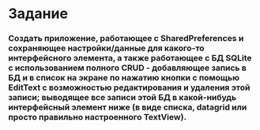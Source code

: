 # Задание

### Создать приложение, работающее с SharedPreferences и сохраняющее настройки/данные для какого-то интерфейсного элемента, а также работающее с БД SQLite с использованием полного CRUD - добавляющее запись в БД и в список на экране по нажатию кнопки с помощью EditText с возможностью редактирования и удаления этой записи; выводящее все записи этой БД в какой-нибудь интерфейсный элемент ниже (в виде списка, datagrid или просто правильно настроенного TextView).
